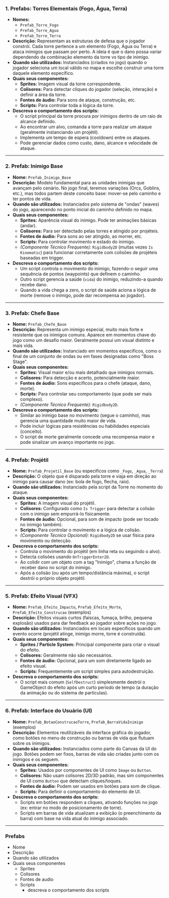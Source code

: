 ### 1. Prefabs: Torres Elementais (Fogo, Água, Terra)

*   **Nomes:**
    *   `Prefab_Torre_Fogo`
    *   `Prefab_Torre_Agua`
    *   `Prefab_Torre_Terra`
*   **Descrição:** Representam as estruturas de defesa que o jogador constrói. Cada torre pertence a um elemento (Fogo, Água ou Terra) e ataca inimigos que passam por perto. A ideia é que o dano possa variar dependendo da combinação elemento da torre vs tipo de inimigo.
*   **Quando são utilizados:** Instanciados (criados no jogo) quando o jogador seleciona um local válido no mapa e escolhe construir uma torre daquele elemento específico.
*   **Quais seus componentes:**
    *   **Sprites:** Imagem visual da torre correspondente.
    *   **Colisores:** Para detectar cliques do jogador (seleção, interação) e definir a área da torre.
    *   **Fontes de áudio:** Para sons de ataque, construção, etc.
    *   **Scripts:** Para controlar toda a lógica da torre.
*   **Descreva o comportamento dos scripts:**
    *   O script principal da torre procura por inimigos dentro de um raio de alcance definido.
    *   Ao encontrar um alvo, comanda a torre para realizar um ataque (geralmente instanciando um projétil).
    *   Implementa um tempo de espera (cooldown) entre os ataques.
    *   Pode gerenciar dados como custo, dano, alcance e velocidade de ataque.

---

### 2. Prefab: Inimigo Base

*   **Nome:** `Prefab_Inimigo_Base`
*   **Descrição:** Modelo fundamental para as unidades inimigas que avançam pelo cenário. No jogo final, teremos variações (Orcs, Goblins, etc.), mas todos partem deste conceito base: mover-se pelo caminho e ter pontos de vida.
*   **Quando são utilizados:** Instanciados pelo sistema de "ondas" (waves) do jogo, aparecendo no ponto inicial do caminho definido no mapa.
*   **Quais seus componentes:**
    *   **Sprites:** Aparência visual do inimigo. Pode ter animações básicas (andar).
    *   **Colisores:** Para ser detectado pelas torres e atingido por projéteis.
    *   **Fontes de áudio:** Para sons ao ser atingido, ao morrer, etc.
    *   **Scripts:** Para controlar movimento e estado do inimigo.
    *   *(Componente Técnico Frequente):* `Rigidbody2D` (muitas vezes `Is Kinematic`) para funcionar corretamente com colisões de projéteis baseadas em trigger.
*   **Descreva o comportamento dos scripts:**
    *   Um script controla o movimento do inimigo, fazendo-o seguir uma sequência de pontos (waypoints) que definem o caminho.
    *   Outro script gerencia a saúde (`vida`) do inimigo, reduzindo-a quando recebe dano.
    *   Quando a vida chega a zero, o script de saúde aciona a lógica de morte (remove o inimigo, pode dar recompensa ao jogador).

---

### 3. Prefab: Chefe Base

*   **Nome:** `Prefab_Chefe_Base`
*   **Descrição:** Representa um inimigo especial, muito mais forte e resistente que os inimigos comuns. Aparece em momentos chave do jogo como um desafio maior. Geralmente possui um visual distinto e mais vida.
*   **Quando são utilizados:** Instanciado em momentos específicos, como o final de um conjunto de ondas ou em fases designadas como "Boss Stage".
*   **Quais seus componentes:**
    *   **Sprites:** Visual maior e/ou mais detalhado que inimigos normais.
    *   **Colisores:** Para detecção e acerto, potencialmente maior.
    *   **Fontes de áudio:** Sons específicos para o chefe (ataque, dano, morte).
    *   **Scripts:** Para controlar seu comportamento (que pode ser mais complexo).
    *   *(Componente Técnico Frequente):* `Rigidbody2D`.
*   **Descreva o comportamento dos scripts:**
    *   Similar ao inimigo base no movimento (segue o caminho), mas gerencia uma quantidade muito maior de vida.
    *   Pode incluir lógicas para resistências ou habilidades especiais (conceito).
    *   O script de morte geralmente concede uma recompensa maior e pode sinalizar um avanço importante no jogo.

---

### 4. Prefab: Projétil

*   **Nome:** `Prefab_Projetil_Base` (ou específicos como `_Fogo`, `_Agua`, `_Terra`)
*   **Descrição:** O objeto que é disparado pela torre e viaja em direção ao inimigo para causar dano (ex: bola de fogo, flecha, raio).
*   **Quando são utilizados:** Instanciado pela script da Torre no momento do ataque.
*   **Quais seus componentes:**
    *   **Sprites:** A imagem visual do projétil.
    *   **Colisores:** Configurado como `Is Trigger` para detectar a colisão com o inimigo sem empurrá-lo fisicamente.
    *   **Fontes de áudio:** Opcional, para som de impacto (pode ser tocado no inimigo também).
    *   **Scripts:** Para controlar o movimento e a lógica de colisão.
    *   *(Componente Técnico Opcional):* `Rigidbody2D` se usar física para movimento ou detecção.
*   **Descreva o comportamento dos scripts:**
    *   Controla o movimento do projétil (em linha reta ou seguindo o alvo).
    *   Detecta colisões usando `OnTriggerEnter2D`.
    *   Ao colidir com um objeto com a tag "Inimigo", chama a função de receber dano no script do inimigo.
    *   Após a colisão (ou após um tempo/distância máxima), o script destrói o próprio objeto projétil.

---

### 5. Prefab: Efeito Visual (VFX)

*   **Nome:** `Prefab_Efeito_Impacto`, `Prefab_Efeito_Morte`, `Prefab_Efeito_Construcao` (exemplos)
*   **Descrição:** Efeitos visuais curtos (faíscas, fumaça, brilho, pequena explosão) usados para dar feedback ao jogador sobre ações no jogo.
*   **Quando são utilizados:** Instanciados em locais específicos quando um evento ocorre (projétil atinge, inimigo morre, torre é construída).
*   **Quais seus componentes:**
    *   **Sprites / Particle System:** Principal componente para criar o visual do efeito.
    *   **Colisores:** Geralmente não são necessários.
    *   **Fontes de áudio:** Opcional, para um som diretamente ligado ao efeito visual.
    *   **Scripts:** Frequentemente um script simples para autodestruição.
*   **Descreva o comportamento dos scripts:**
    *   O script mais comum (`SelfDestruct`) simplesmente destrói o GameObject do efeito após um curto período de tempo (a duração da animação ou do sistema de partículas).

---

### 6. Prefab: Interface do Usuário (UI)

*   **Nome:** `Prefab_BotaoConstrucaoTorre`, `Prefab_BarraVidaInimigo` (exemplos)
*   **Descrição:** Elementos reutilizáveis da interface gráfica do jogador, como botões no menu de construção ou barras de vida que flutuam sobre os inimigos.
*   **Quando são utilizados:** Instanciados como parte do Canvas da UI do jogo. Botões podem ser fixos, barras de vida são criadas junto com os inimigos e os seguem.
*   **Quais seus componentes:**
    *   **Sprites:** Usados por componentes de UI como `Image` ou `Button`.
    *   **Colisores:** Não usam colisores 2D/3D padrão, mas sim componentes de UI como `Button` que detectam cliques/toques.
    *   **Fontes de áudio:** Podem ser usados em botões para som de clique.
    *   **Scripts:** Para definir o comportamento do elemento de UI.
*   **Descreva o comportamento dos scripts:**
    *   Scripts em botões respondem a cliques, ativando funções no jogo (ex: entrar no modo de posicionamento de torre).
    *   Scripts em barras de vida atualizam a exibição (o preenchimento da barra) com base na vida atual do inimigo associado.

---










### Prefabs
- Nome
- Descrição
- Quando são utilizados
- Quais seus componentes
    - Sprites
    - Colisores
    - Fontes de audio
    - Scripts
        - descreva o comportamento dos scripts
